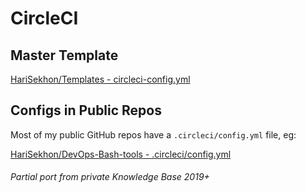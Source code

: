 # CircleCI

## Master Template

[HariSekhon/Templates - circleci-config.yml](https://github.com/HariSekhon/Templates/blob/master/circleci-config.yml)

## Configs in Public Repos

Most of my public GitHub repos have a `.circleci/config.yml` file, eg:

[HariSekhon/DevOps-Bash-tools - .circleci/config.yml](https://github.com/HariSekhon/DevOps-Bash-tools/blob/master/.circleci/config.yml)

###### Partial port from private Knowledge Base 2019+
